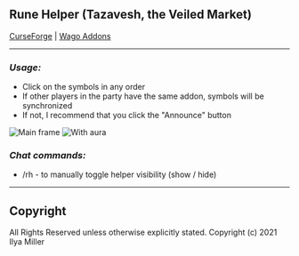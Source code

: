 ## Rune Helper (Tazavesh, the Veiled Market)

[CurseForge](https://www.curseforge.com/wow/addons/rune-helper-tazavesh-the-veiled-market) | [Wago Addons](https://addons.wago.io/addons/rune-helper-tazavesh-the-veiled-market)

---

### ***Usage:***

- Click on the symbols in any order
- If other players in the party have the same addon, symbols will be synchronized
- If not, I recommend that you click the "Announce" button

![Main frame](https://i.imgur.com/PNzitCD.gif "Main frame") ![With aura](https://i.imgur.com/HbNREnp.gif "With aura") 

### ***Chat commands:***

- /rh - to manually toggle helper visibility (show / hide)
---

## Copyright

All Rights Reserved unless otherwise explicitly stated.
Copyright (c) 2021 Ilya Miller